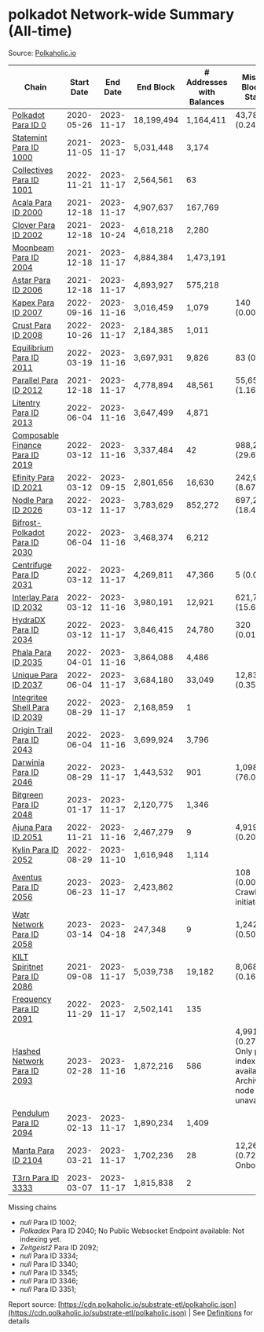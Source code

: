 # polkadot Network-wide Summary (All-time)

Source: [Polkaholic.io](https://polkaholic.io)


| Chain            | Start Date | End Date | End Block | # Addresses with Balances | Missing Blocks / Status |
| ---------------- | ---------- | ---------| --------- | ------------------------- | ----------------------- |
| [Polkadot Para ID 0](/polkadot/0-polkadot) | 2020-05-26 | 2023-11-17 | 18,199,494 |  1,164,411 | 43,782 (0.24%)  |
| [Statemint Para ID 1000](/polkadot/1000-statemint) | 2021-11-05 | 2023-11-17 | 5,031,448 |  3,174 |    |
| [Collectives Para ID 1001](/polkadot/1001-collectives) | 2022-11-21 | 2023-11-17 | 2,564,561 |  63 |    |
| [Acala Para ID 2000](/polkadot/2000-acala) | 2021-12-18 | 2023-11-17 | 4,907,637 |  167,769 |    |
| [Clover Para ID 2002](/polkadot/2002-clover) | 2021-12-18 | 2023-10-24 | 4,618,218 |  2,280 |    |
| [Moonbeam Para ID 2004](/polkadot/2004-moonbeam) | 2021-12-18 | 2023-11-17 | 4,884,384 |  1,473,191 |    |
| [Astar Para ID 2006](/polkadot/2006-astar) | 2021-12-18 | 2023-11-17 | 4,893,927 |  575,218 |    |
| [Kapex Para ID 2007](/polkadot/2007-kapex) | 2022-09-16 | 2023-11-16 | 3,016,459 |  1,079 | 140 (0.00%)  |
| [Crust Para ID 2008](/polkadot/2008-crust) | 2022-10-26 | 2023-11-17 | 2,184,385 |  1,011 |    |
| [Equilibrium Para ID 2011](/polkadot/2011-equilibrium) | 2022-03-19 | 2023-11-16 | 3,697,931 |  9,826 | 83 (0.00%)  |
| [Parallel Para ID 2012](/polkadot/2012-parallel) | 2021-12-18 | 2023-11-17 | 4,778,894 |  48,561 | 55,652 (1.16%)  |
| [Litentry Para ID 2013](/polkadot/2013-litentry) | 2022-06-04 | 2023-11-16 | 3,647,499 |  4,871 |    |
| [Composable Finance Para ID 2019](/polkadot/2019-composable) | 2022-03-12 | 2023-11-16 | 3,337,484 |  42 | 988,230 (29.61%)  |
| [Efinity Para ID 2021](/polkadot/2021-efinity) | 2022-03-12 | 2023-09-15 | 2,801,656 |  16,630 | 242,949 (8.67%)  |
| [Nodle Para ID 2026](/polkadot/2026-nodle) | 2022-03-12 | 2023-11-17 | 3,783,629 |  852,272 | 697,249 (18.43%)  |
| [Bifrost-Polkadot Para ID 2030](/polkadot/2030-bifrost-dot) | 2022-06-04 | 2023-11-16 | 3,468,374 |  6,212 |    |
| [Centrifuge Para ID 2031](/polkadot/2031-centrifuge) | 2022-03-12 | 2023-11-17 | 4,269,811 |  47,366 | 5 (0.00%)  |
| [Interlay Para ID 2032](/polkadot/2032-interlay) | 2022-03-12 | 2023-11-16 | 3,980,191 |  12,921 | 621,757 (15.62%)  |
| [HydraDX Para ID 2034](/polkadot/2034-hydradx) | 2022-03-12 | 2023-11-17 | 3,846,415 |  24,780 | 320 (0.01%)  |
| [Phala Para ID 2035](/polkadot/2035-phala) | 2022-04-01 | 2023-11-16 | 3,864,088 |  4,486 |    |
| [Unique Para ID 2037](/polkadot/2037-unique) | 2022-06-04 | 2023-11-17 | 3,684,180 |  33,049 | 12,839 (0.35%)  |
| [Integritee Shell Para ID 2039](/polkadot/2039-integritee-shell) | 2022-08-29 | 2023-11-17 | 2,168,859 |  1 |    |
| [Origin Trail Para ID 2043](/polkadot/2043-origintrail) | 2022-06-04 | 2023-11-16 | 3,699,924 |  3,796 |    |
| [Darwinia Para ID 2046](/polkadot/2046-darwinia) | 2022-08-29 | 2023-11-17 | 1,443,532 |  901 | 1,098,047 (76.07%)  |
| [Bitgreen Para ID 2048](/polkadot/2048-bitgreen) | 2023-01-17 | 2023-11-17 | 2,120,775 |  1,346 |    |
| [Ajuna Para ID 2051](/polkadot/2051-ajuna) | 2022-11-21 | 2023-11-16 | 2,467,279 |  9 | 4,919 (0.20%)  |
| [Kylin Para ID 2052](/polkadot/2052-kylin) | 2022-08-29 | 2023-11-10 | 1,616,948 |  1,114 |    |
| [Aventus Para ID 2056](/polkadot/2056-aventus) | 2023-06-23 | 2023-11-17 | 2,423,862 |   | 108 (0.00%) Crawling initiated |
| [Watr Network Para ID 2058](/polkadot/2058-watr) | 2023-03-14 | 2023-04-18 | 247,348 |  9 | 1,242 (0.50%)  |
| [KILT Spiritnet Para ID 2086](/polkadot/2086-kilt) | 2021-09-08 | 2023-11-17 | 5,039,738 |  19,182 | 8,068 (0.16%)  |
| [Frequency Para ID 2091](/polkadot/2091-frequency) | 2022-11-29 | 2023-11-17 | 2,502,141 |  135 |    |
| [Hashed Network Para ID 2093](/polkadot/2093-hashed) | 2023-02-28 | 2023-11-16 | 1,872,216 |  586 | 4,991 (0.27%) Only partial index available: Archive node unavailable |
| [Pendulum Para ID 2094](/polkadot/2094-pendulum) | 2023-02-13 | 2023-11-17 | 1,890,234 |  1,409 |    |
| [Manta Para ID 2104](/polkadot/2104-manta) | 2023-03-21 | 2023-11-17 | 1,702,236 |  28 | 12,262 (0.72%) Onboarding |
| [T3rn Para ID 3333](/polkadot/3333-t3rn) | 2023-03-07 | 2023-11-17 | 1,815,838 |  2 |    |

Missing chains


* *null* Para ID 1002; 
* *Polkadex* Para ID 2040; No Public Websocket Endpoint available: Not indexing yet.
* *Zeitgeist2* Para ID 2092; 
* *null* Para ID 3334; 
* *null* Para ID 3340; 
* *null* Para ID 3345; 
* *null* Para ID 3346; 
* *null* Para ID 3351; 

Report source: [https://cdn.polkaholic.io/substrate-etl/polkaholic.json](https://cdn.polkaholic.io/substrate-etl/polkaholic.json) | See [Definitions](/DEFINITIONS.md) for details
